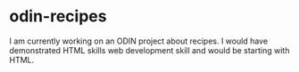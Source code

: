 # odin-recipes
I am currently working on an ODIN project about recipes. I would have demonstrated HTML skills web development skill and would be starting with HTML.